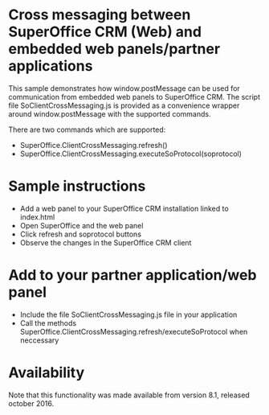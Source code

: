 # Cross messaging between SuperOffice CRM (Web) and embedded web panels/partner applications
This sample demonstrates how window.postMessage can be used for communication from embedded web panels to SuperOffice CRM.
The script file SoClientCrossMessaging.js is provided as a convenience wrapper around window.postMessage with the supported commands. 

There are two commands which are supported:

* SuperOffice.ClientCrossMessaging.refresh()
* SuperOffice.ClientCrossMessaging.executeSoProtocol(soprotocol)

# Sample instructions 
* Add a web panel to your SuperOffice CRM installation linked to index.html
* Open SuperOffice and the web panel
* Click refresh and soprotocol buttons
* Observe the changes in the SuperOffice CRM client

# Add to your partner application/web panel
* Include the file SoClientCrossMessaging.js file in your application 
* Call the methods SuperOffice.ClientCrossMessaging.refresh/executeSoProtocol when neccessary

# Availability
Note that this functionality was made available from version 8.1, released october 2016.

